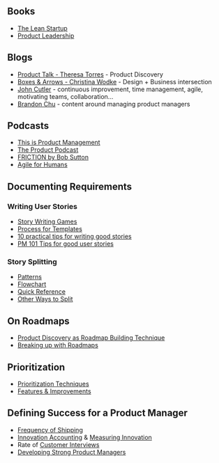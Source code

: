 ## Books

- [The Lean Startup](https://www.amazon.ca/Lean-Startup-Entrepreneurs-Continuous-Innovation/dp/0307887898)
- [Product Leadership](https://www.amazon.ca/Product-Leadership-Managers-Products-Successful/dp/1491960604)

## Blogs

- [Product Talk - Theresa Torres](https://www.producttalk.org/) - Product Discovery
- [Boxes & Arrows - Christina Wodke](http://boxesandarrows.com/) - Design + Business intersection
- [John Cutler](https://medium.com/@johnpcutler) - continuous improvement, time management, agile, motivating teams, collaboration...
- [Brandon Chu](https://medium.com/@brandonmchu) - content around managing product managers

## Podcasts
- [This is Product Management](https://www.thisisproductmanagement.com/)
- [The Product Podcast](https://itunes.apple.com/ca/podcast/the-product-podcast/id1219400787?mt=2)
- [FRICTION by Bob Sutton](https://ecorner.stanford.edu/series/friction/)
- [Agile for Humans](https://ryanripley.com/agile-for-humans/)

## Documenting Requirements

### Writing User Stories

- [Story Writing Games](https://nexxle.com/agile/downloads)
- [Process for Templates](http://codingsans.com/blog/user-stories-with-templates)
- [10 practical tips for writing good stories](http://www.romanpichler.com/blog/10-tips-writing-good-user-stories/)
- [PM 101 Tips for good user stories](https://www.cleverism.com/product-management-101-tips-writing-good-user-stories/)

### Story Splitting
- [Patterns](http://agileforall.com/patterns-for-splitting-user-stories/)
- [Flowchart](http://agileforall.com/wp-content/uploads/2012/01/Story-Splitting-Flowchart.pdf)
- [Quick Reference](http://agileforall.com/wp-content/uploads/2009/10/Story-Splitting-Cheat-Sheet.pdf)
- [Other Ways to Split](https://web.archive.org/web/20120909082905/http://lassekoskela.com:80/thoughts/7/ways-to-split-user-stories/)

## On Roadmaps
- [Product Discovery as Roadmap Building Technique](https://www.producttalk.org/2016/03/introduction-to-product-discovery/)
- [Breaking up with Roadmaps](https://medium.com/fresh-tilled-soil/dear-product-roadmap-im-breaking-up-with-you-a47cfa6ca4f7)

## Prioritization
- [Prioritization Techniques](https://foldingburritos.com/product-prioritization-techniques/)
- [Features & Improvements](https://medium.com/@freshtilledsoil/how-to-prioritize-product-features-and-improvements-8aea72c8bf27)

## Defining Success for a Product Manager
- [Frequency of Shipping](https://alphahq.com/blog/frequently-product-managers-run-experiments-ship-new-features/)
- [Innovation Accounting](https://medium.com/the-lean-enterprise/innovation-accounting-for-corporations-abbf1ab52063) & [Measuring Innovation](https://svpg.com/measuring-innovation/)
- Rate of [Customer Interviews](https://brainmates.com.au/brainrants/how-to-customer-interview/)
- [Developing Strong Product Managers](https://svpg.com/developing-strong-product-managers/)
